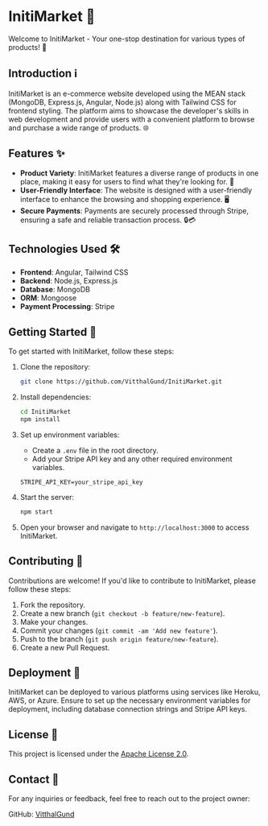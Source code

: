 # InitiMarket 🛒

Welcome to InitiMarket - Your one-stop destination for various types of products! 🚀

## Introduction ℹ️

InitiMarket is an e-commerce website developed using the MEAN stack (MongoDB, Express.js, Angular, Node.js) along with Tailwind CSS for frontend styling. The platform aims to showcase the developer's skills in web development and provide users with a convenient platform to browse and purchase a wide range of products. 🌐

## Features ✨

- **Product Variety**: InitiMarket features a diverse range of products in one place, making it easy for users to find what they're looking for. 🎁
- **User-Friendly Interface**: The website is designed with a user-friendly interface to enhance the browsing and shopping experience. 🖥️
- **Secure Payments**: Payments are securely processed through Stripe, ensuring a safe and reliable transaction process. 🔒💳

## Technologies Used 🛠️

- **Frontend**: Angular, Tailwind CSS
- **Backend**: Node.js, Express.js
- **Database**: MongoDB
- **ORM**: Mongoose 
- **Payment Processing**: Stripe

## Getting Started 🚀

To get started with InitiMarket, follow these steps:

1. Clone the repository:
   ```bash
   git clone https://github.com/VitthalGund/InitiMarket.git
   ```

2. Install dependencies:
   ```bash
   cd InitiMarket
   npm install
   ```

3. Set up environment variables:
   - Create a `.env` file in the root directory.
   - Add your Stripe API key and any other required environment variables.
   ```plaintext
   STRIPE_API_KEY=your_stripe_api_key
   ```

4. Start the server:
   ```bash
   npm start
   ```

5. Open your browser and navigate to `http://localhost:3000` to access InitiMarket.

## Contributing 🤝

Contributions are welcome! If you'd like to contribute to InitiMarket, please follow these steps:

1. Fork the repository.
2. Create a new branch (`git checkout -b feature/new-feature`).
3. Make your changes.
4. Commit your changes (`git commit -am 'Add new feature'`).
5. Push to the branch (`git push origin feature/new-feature`).
6. Create a new Pull Request.

## Deployment 🚀

InitiMarket can be deployed to various platforms using services like Heroku, AWS, or Azure. Ensure to set up the necessary environment variables for deployment, including database connection strings and Stripe API keys.

## License 📝

This project is licensed under the [Apache License 2.0](LICENSE).

## Contact 📧

For any inquiries or feedback, feel free to reach out to the project owner:

GitHub: [VitthalGund](https://github.com/VitthalGund)
